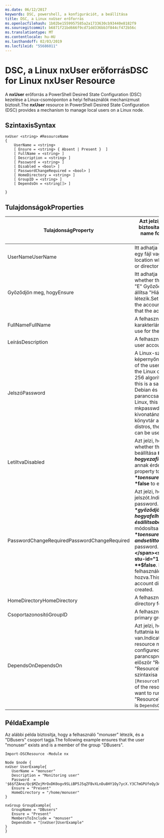 ```yaml
---
ms.date: 06/12/2017
keywords: DSC, powershell, a konfigurációt, a beállítása
title: DSC, a Linux nxUser erőforrás
ms.openlocfilehash: 1b02be1559957585a2a1733630cb93440e8182f9
ms.sourcegitcommit: b6871f21bd666f9cd71dd336bb3f844cf472b56c
ms.translationtype: MT
ms.contentlocale: hu-HU
ms.lasthandoff: 02/03/2019
ms.locfileid: "55686011"
---
```

# <a name="dsc-for-linux-nxuser-resource"></a><span data-ttu-id="1711b-103">DSC, a Linux nxUser erőforrás</span><span class="sxs-lookup"><span data-stu-id="1711b-103">DSC for Linux nxUser Resource</span></span>

<span data-ttu-id="1711b-104">A **nxUser** erőforrás a PowerShell Desired State Configuration (DSC) kezelése a Linux-csomóponton a helyi felhasználók mechanizmust biztosít.</span><span class="sxs-lookup"><span data-stu-id="1711b-104">The **nxUser** resource in PowerShell Desired State Configuration (DSC) provides a mechanism to manage local users on a Linux node.</span></span>

## <a name="syntax"></a><span data-ttu-id="1711b-105">Szintaxis</span><span class="sxs-lookup"><span data-stu-id="1711b-105">Syntax</span></span>

```
nxUser <string> #ResourceName
{
    UserName = <string>
    [ Ensure = <string> { Absent | Present }  ]
    [ FullName = <string> ]
    [ Description = <string> ]
    [ Password = <string> ]
    [ Disabled = <bool> ]
    [ PasswordChangeRequired = <bool> ]
    [ HomeDirectory = <string> ]
    [ GroupID = <string> ]
    [ DependsOn = <string[]> ]

}
```

## <a name="properties"></a><span data-ttu-id="1711b-106">Tulajdonságok</span><span class="sxs-lookup"><span data-stu-id="1711b-106">Properties</span></span>

|  <span data-ttu-id="1711b-107">Tulajdonság</span><span class="sxs-lookup"><span data-stu-id="1711b-107">Property</span></span> |  <span data-ttu-id="1711b-108">Azt jelzi, hogy a fiók nevét, amelyhez szeretne biztosítani adott állapotú.</span><span class="sxs-lookup"><span data-stu-id="1711b-108">Indicates the account name for which you want to ensure a specific state.</span></span> |
|---|---|
| <span data-ttu-id="1711b-109">UserName</span><span class="sxs-lookup"><span data-stu-id="1711b-109">UserName</span></span>| <span data-ttu-id="1711b-110">Itt adhatja meg a helyet, ahol szeretne biztosítani egy fájl vagy könyvtár állapota.</span><span class="sxs-lookup"><span data-stu-id="1711b-110">Specifies the location where you want to ensure the state for a file or directory.</span></span>|
| <span data-ttu-id="1711b-111">Győződjön meg, hogy</span><span class="sxs-lookup"><span data-stu-id="1711b-111">Ensure</span></span>| <span data-ttu-id="1711b-112">Itt adhatja meg, hogy a fiók létezik-e.</span><span class="sxs-lookup"><span data-stu-id="1711b-112">Specifies whether the account exists.</span></span> <span data-ttu-id="1711b-113">Ezzel a tulajdonsággal, "E" Győződjön meg arról, hogy a fiók létezik-e, és állítsa "Hiányzik" annak érdekében, hogy a fiók nem létezik.</span><span class="sxs-lookup"><span data-stu-id="1711b-113">Set this property to "Present" to ensure that the account exists, and set it to "Absent" to ensure that the account does not exist.</span></span>|
| <span data-ttu-id="1711b-114">FullName</span><span class="sxs-lookup"><span data-stu-id="1711b-114">FullName</span></span>| <span data-ttu-id="1711b-115">A felhasználói fiók teljes nevét tartalmazó karakterlánc.</span><span class="sxs-lookup"><span data-stu-id="1711b-115">A string that contains the full name to use for the user account.</span></span>|
| <span data-ttu-id="1711b-116">Leírás</span><span class="sxs-lookup"><span data-stu-id="1711b-116">Description</span></span>| <span data-ttu-id="1711b-117">A felhasználói fiók leírása.</span><span class="sxs-lookup"><span data-stu-id="1711b-117">The description for the user account.</span></span>|
| <span data-ttu-id="1711b-118">Jelszó</span><span class="sxs-lookup"><span data-stu-id="1711b-118">Password</span></span>| <span data-ttu-id="1711b-119">A Linux-számítógép számára a megfelelő képernyőn a felhasználók jelszó kivonatát.</span><span class="sxs-lookup"><span data-stu-id="1711b-119">The hash of the users password in the appropriate form for the Linux computer.</span></span> <span data-ttu-id="1711b-120">Ez általában egy sózott SHA-256 algoritmust, vagy SHA-512 kivonat.</span><span class="sxs-lookup"><span data-stu-id="1711b-120">Typically, this is a salted SHA-256, or SHA-512 hash.</span></span> <span data-ttu-id="1711b-121">A Debian és Ubuntu Linux ezt az értéket a mkpasswd paranccsal hozhatók létre.</span><span class="sxs-lookup"><span data-stu-id="1711b-121">On Debian and Ubuntu Linux, this value can be generated with the mkpasswd command.</span></span> <span data-ttu-id="1711b-122">Más Linux-disztribúciók kivonatának használható a Python titkosítási könyvtár a titkosítási módszert.</span><span class="sxs-lookup"><span data-stu-id="1711b-122">For other Linux distros, the crypt method of Python’s Crypt library can be used to generate the hash.</span></span>|
| <span data-ttu-id="1711b-123">Letiltva</span><span class="sxs-lookup"><span data-stu-id="1711b-123">Disabled</span></span>| <span data-ttu-id="1711b-124">Azt jelzi, hogy a fiók engedélyezve van-e.</span><span class="sxs-lookup"><span data-stu-id="1711b-124">Indicates whether the account is enabled.</span></span> <span data-ttu-id="1711b-125">Ez a tulajdonság beállítása **$true** győződjön meg arról, hogy ez a fiók le van tiltva, és állítsa be a **$false** annak érdekében, hogy engedélyezve van.</span><span class="sxs-lookup"><span data-stu-id="1711b-125">Set this property to **$true** to ensure that this account is disabled, and set it to **$false** to ensure that it is enabled.</span></span>|
| <span data-ttu-id="1711b-126">PasswordChangeRequired</span><span class="sxs-lookup"><span data-stu-id="1711b-126">PasswordChangeRequired</span></span>| <span data-ttu-id="1711b-127">Azt jelzi, hogy a felhasználó módosítsa a jelszót.</span><span class="sxs-lookup"><span data-stu-id="1711b-127">Indicates whether the user can change the password.</span></span> <span data-ttu-id="1711b-128">Ez a tulajdonság beállítása **$true** győződjön meg arról, hogy a felhasználó nem tudja módosítani a jelszót, és állítsa be a **$false** , hogy a felhasználó módosítsa a jelszót.</span><span class="sxs-lookup"><span data-stu-id="1711b-128">Set this property to **$true** to ensure that the user cannot change the password, and set it to **$false** to allow the user to change the password.</span></span> <span data-ttu-id="1711b-129">Az alapértelmezett érték **$false**.</span><span class="sxs-lookup"><span data-stu-id="1711b-129">The default value is **$false**.</span></span> <span data-ttu-id="1711b-130">Ez a tulajdonság csak akkor történik, ha a felhasználói fiók korábban nem létezett, és létre lesz hozva.</span><span class="sxs-lookup"><span data-stu-id="1711b-130">This property is only evaluated if the user account did not exist previously and is being created.</span></span>|
| <span data-ttu-id="1711b-131">HomeDirectory</span><span class="sxs-lookup"><span data-stu-id="1711b-131">HomeDirectory</span></span>| <span data-ttu-id="1711b-132">A felhasználó kezdőkönyvtárának.</span><span class="sxs-lookup"><span data-stu-id="1711b-132">The home directory for the user.</span></span>|
| <span data-ttu-id="1711b-133">Csoportazonosító</span><span class="sxs-lookup"><span data-stu-id="1711b-133">GroupID</span></span>| <span data-ttu-id="1711b-134">A felhasználó elsődleges csoportos azonosítója.</span><span class="sxs-lookup"><span data-stu-id="1711b-134">The primary group ID for the user.</span></span>|
| <span data-ttu-id="1711b-135">DependsOn</span><span class="sxs-lookup"><span data-stu-id="1711b-135">DependsOn</span></span> | <span data-ttu-id="1711b-136">Azt jelzi, hogy a konfigurációt egy másik erőforrás futtatnia kell, mielőtt az erőforrás konfigurálva van.</span><span class="sxs-lookup"><span data-stu-id="1711b-136">Indicates that the configuration of another resource must run before this resource is configured.</span></span> <span data-ttu-id="1711b-137">Például ha erőforrás konfigurációs parancsprogram-blokkot futtatni kívánt azonosítója először "ResourceName" és a típus: "ResourceType", ez a tulajdonság használatával szintaxisa `DependsOn = "[ResourceType]ResourceName"`.</span><span class="sxs-lookup"><span data-stu-id="1711b-137">For example, if the ID of the resource configuration script block that you want to run first is "ResourceName" and its type is "ResourceType", the syntax for using this property is `DependsOn = "[ResourceType]ResourceName"`.</span></span>|

## <a name="example"></a><span data-ttu-id="1711b-138">Példa</span><span class="sxs-lookup"><span data-stu-id="1711b-138">Example</span></span>

<span data-ttu-id="1711b-139">Az alábbi példa biztosítja, hogy a felhasználó "monuser" létezik, és a "DBusers" csoport tagja.</span><span class="sxs-lookup"><span data-stu-id="1711b-139">The following example ensures that the user "monuser" exists and is a member of the group "DBusers".</span></span>

```
Import-DSCResource -Module nx

Node $node {
nxUser UserExample{
   UserName = "monuser"
   Description = "Monitoring user"
   Password  =    '$6$fZAne/Qc$MZejMrOxDK0ogv9SLiBP5J5qZFBvXLnDu8HY1Oy7ycX.Y3C7mGPUfeQy3A82ev3zIabhDQnj2ayeuGn02CqE/0'
   Ensure = "Present"
   HomeDirectory = "/home/monuser"
}

nxGroup GroupExample{
   GroupName = "DBusers"
   Ensure = "Present"
   MembersToInclude = "monuser"
   DependsOn = "[nxUser]UserExample"
}
}
```